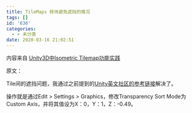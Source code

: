 ```yaml
---
title: TileMaps 砖块避免遮挡的情况
tags: []
id: '636'
categories:
  - - 未分类
date: 2020-03-16 21:02:51
---
```


内容来自 [Unity3D中Isometric Tilemap功能实践](https://www.cnblogs.com/vvjiang/p/10344007.html)

原文：

Tile间的遮挡问题，我通过之前提到的[Unity英文社区的参考链接](https://forum.unity.com/threads/isometric-tilemap-sorting-issues.554914/)解决了。

操作就是通过Edit > Settings > Graphics，修改Transparency Sort Mode为Custom Axis，并将其值设为X：0，Y：1，Z：-0.49。